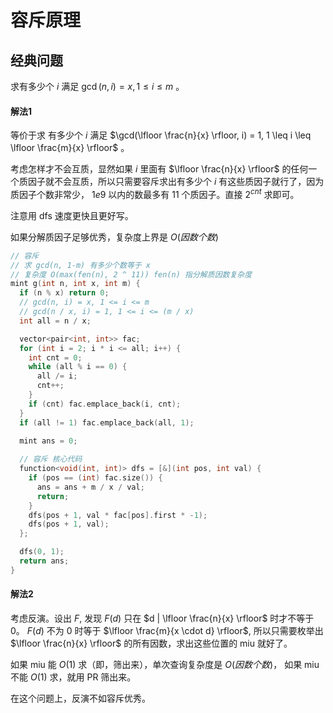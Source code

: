 # 容斥原理

## 经典问题

求有多少个 $i$ 满足 $\gcd(n, i) = x, 1 \leq i \leq m$ 。

#### 解法1
等价于求 有多少个 $i$ 满足 $\gcd(\lfloor \frac{n}{x} \rfloor, i) = 1, 1 \leq i \leq \lfloor \frac{m}{x} \rfloor$ 。

考虑怎样才不会互质，显然如果 $i$ 里面有 $\lfloor \frac{n}{x} \rfloor$ 的任何一个质因子就不会互质，所以只需要容斥求出有多少个 $i$ 有这些质因子就行了，因为质因子个数非常少， $1e9$ 以内的数最多有 $11$ 个质因子。直接 $2 ^ {cnt}$ 求即可。

注意用 dfs 速度更快且更好写。 

如果分解质因子足够优秀，复杂度上界是 $O(因数个数)$

```cpp
// 容斥
// 求 gcd(n, 1-m) 有多少个数等于 x
// 复杂度 O(max(fen(n), 2 ^ 11)) fen(n) 指分解质因数复杂度
mint g(int n, int x, int m) {
  if (n % x) return 0;
  // gcd(n, i) = x, 1 <= i <= m
  // gcd(n / x, i) = 1, 1 <= i <= (m / x)
  int all = n / x;

  vector<pair<int, int>> fac;
  for (int i = 2; i * i <= all; i++) {
    int cnt = 0;
    while (all % i == 0) {
      all /= i;
      cnt++;
    }
    if (cnt) fac.emplace_back(i, cnt);
  }
  if (all != 1) fac.emplace_back(all, 1);

  mint ans = 0;
	
  // 容斥 核心代码
  function<void(int, int)> dfs = [&](int pos, int val) {
    if (pos == (int) fac.size()) {
      ans = ans + m / x / val;
      return;
    }
    dfs(pos + 1, val * fac[pos].first * -1);
    dfs(pos + 1, val);
  };

  dfs(0, 1);
  return ans;
}
```

#### 解法2
考虑反演。设出 $F$, 发现 $F(d)$ 只在 $d | \lfloor \frac{n}{x} \rfloor$ 时才不等于 $0$。 $F(d)$ 不为 $0$ 时等于 $\lfloor \frac{m}{x \cdot d} \rfloor$, 所以只需要枚举出 $\lfloor \frac{n}{x} \rfloor$ 的所有因数，求出这些位置的 miu 就好了。

如果 miu 能 $O(1)$ 求（即，筛出来），单次查询复杂度是 $O(因数个数)$， 如果 miu 不能 $O(1)$ 求，就用 PR 筛出来。

在这个问题上，反演不如容斥优秀。

